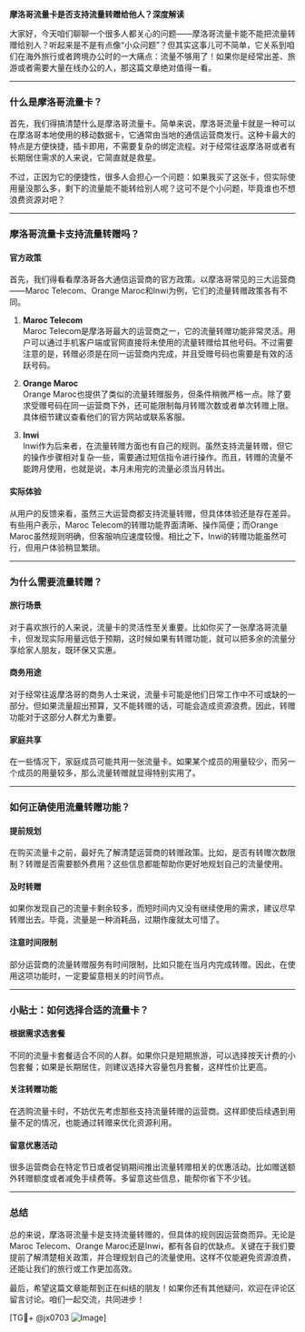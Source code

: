 **摩洛哥流量卡是否支持流量转赠给他人？深度解读**

大家好，今天咱们聊聊一个很多人都关心的问题——摩洛哥流量卡能不能把流量转赠给别人？听起来是不是有点像“小众问题”？但其实这事儿可不简单，它关系到咱们在海外旅行或者跨境办公时的一大痛点：流量不够用了！如果你是经常出差、旅游或者需要大量在线办公的人，那这篇文章绝对值得一看。

---

### **什么是摩洛哥流量卡？**
首先，我们得搞清楚什么是摩洛哥流量卡。简单来说，摩洛哥流量卡就是一种可以在摩洛哥本地使用的移动数据卡，它通常由当地的通信运营商发行。这种卡最大的特点是方便快捷，插卡即用，不需要复杂的绑定流程。对于经常往返摩洛哥或者有长期居住需求的人来说，它简直就是救星。

不过，正因为它的便捷性，很多人会担心一个问题：如果我买了这张卡，但实际使用量没那么多，剩下的流量能不能转给别人呢？这可不是个小问题，毕竟谁也不想浪费资源对吧？

---

### **摩洛哥流量卡支持流量转赠吗？**

#### **官方政策**
首先，我们得看看摩洛哥各大通信运营商的官方政策。以摩洛哥常见的三大运营商——Maroc Telecom、Orange Maroc和Inwi为例，它们的流量转赠政策各有不同。

1. **Maroc Telecom**  
   Maroc Telecom是摩洛哥最大的运营商之一，它的流量转赠功能非常灵活。用户可以通过手机客户端或官网直接将未使用的流量转赠给其他号码。不过需要注意的是，转赠必须是在同一运营商内完成，并且受赠号码也需要是有效的活跃号码。

2. **Orange Maroc**  
   Orange Maroc也提供了类似的流量转赠服务，但条件稍微严格一点。除了要求受赠号码在同一运营商下外，还可能限制每月转赠次数或者单次转赠上限。具体细节建议查看他们的官方网站或联系客服。

3. **Inwi**  
   Inwi作为后来者，在流量转赠方面也有自己的规则。虽然支持流量转赠，但它的操作步骤相对复杂一些，需要通过短信指令进行操作。而且，转赠的流量不能跨月使用，也就是说，本月未用完的流量必须当月转出。

#### **实际体验**
从用户的反馈来看，虽然三大运营商都支持流量转赠，但具体体验还是存在差异。有些用户表示，Maroc Telecom的转赠功能界面清晰、操作简便；而Orange Maroc虽然规则明确，但客服响应速度较慢。相比之下，Inwi的转赠功能虽然可行，但用户体验稍显繁琐。

---

### **为什么需要流量转赠？**

#### **旅行场景**
对于喜欢旅行的人来说，流量卡的灵活性至关重要。比如你买了一张摩洛哥流量卡，但发现实际用量远低于预期，这时候如果有转赠功能，就可以把多余的流量分享给家人朋友，既环保又实惠。

#### **商务用途**
对于经常往返摩洛哥的商务人士来说，流量卡可能是他们日常工作中不可或缺的一部分。但如果流量超出预算，又不能转赠的话，可能会造成资源浪费。因此，转赠功能对于这部分人群尤为重要。

#### **家庭共享**
在一些情况下，家庭成员可能共用一张流量卡。如果某个成员的用量较少，而另一个成员的用量较多，那么流量转赠就显得特别实用了。

---

### **如何正确使用流量转赠功能？**

#### **提前规划**
在购买流量卡之前，最好先了解清楚运营商的转赠政策。比如，是否有转赠次数限制？转赠是否需要额外费用？这些信息都能帮助你更好地规划自己的流量使用。

#### **及时转赠**
如果你发现自己的流量卡剩余较多，而短时间内又没有继续使用的需求，建议尽早转赠出去。毕竟，流量是一种消耗品，过期作废就太可惜了。

#### **注意时间限制**
部分运营商的流量转赠服务有时间限制，比如只能在当月内完成转赠。因此，在使用这项功能时，一定要留意相关的时间节点。

---

### **小贴士：如何选择合适的流量卡？**

#### **根据需求选套餐**
不同的流量卡套餐适合不同的人群。如果你只是短期旅游，可以选择按天计费的小包套餐；如果是长期居住，则建议选择大容量包月套餐，这样性价比更高。

#### **关注转赠功能**
在选购流量卡时，不妨优先考虑那些支持流量转赠的运营商。这样即使后续遇到用量不足的情况，也能通过转赠来优化资源利用。

#### **留意优惠活动**
很多运营商会在特定节日或者促销期间推出流量转赠相关的优惠活动。比如赠送额外转赠额度或者减免手续费等。多留意这些信息，能帮你省下不少钱。

---

### **总结**

总的来说，摩洛哥流量卡是支持流量转赠的，但具体的规则因运营商而异。无论是Maroc Telecom、Orange Maroc还是Inwi，都有各自的优缺点。关键在于我们要提前了解清楚相关政策，并合理规划自己的流量使用。这样不仅能避免资源浪费，还能让我们的旅行或工作更加高效。

最后，希望这篇文章能帮到正在纠结的朋友！如果你还有其他疑问，欢迎在评论区留言讨论。咱们一起交流，共同进步！

[TG💪+ @jx0703 ![Image](https://github.com/user-attachments/assets/dbca1d08-cadb-493c-b0ec-ad6f7a83f270)]
